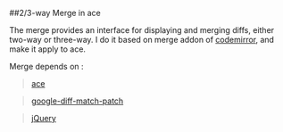 ##2/3-way Merge in ace

The merge provides an interface for displaying and merging diffs, either two-way or three-way.
I do it based on merge addon of [codemirror](http://codemirror.net/demo/merge.html), and make it apply to ace.

Merge depends on :

> [ace](ace.c9.io)

> [google-diff-match-patch](https://code.google.com/p/google-diff-match-patch/)

> [jQuery](jquery.com)

